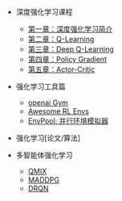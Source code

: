 
- 深度强化学习课程
  - [第一章：深度强化学习简介](deep-rl/deep-rl-class/chapter1.md)
  - [第二章：Q-Learning ](deep-rl/deep-rl-class/chapter2.md)
  - [第三章：Deep Q-Learning ](deep-rl/deep-rl-class/chapter3.md)
  - [第四章：Policy Gradient  ](deep-rl/deep-rl-class/chapter4.md)
  - [第五章：Actor-Critic](deep-rl/deep-rl-class/chapter5.md)


- 强化学习工具篇
  - [openai Gym](deep-rl/rltools/gym.md)
  - [Awesome RL Envs](deep-rl/rltools/awesomeRLtools.md)
  - [EnvPool: 并行环境模拟器](deep-rl/rltools/envpool.md)


- 强化学习[论文/算法]
- 多智能体强化学习
  - [QMIX](deep-rl/papers/qmix.md)
  - [MADDPG](deep-rl/papers/MADDPG.md)
  - [DRQN](deep-rl//papers/DRQN.md)